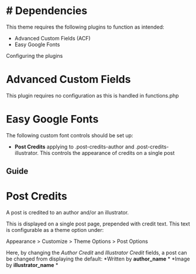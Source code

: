 # # Dependencies

This theme requires the following plugins to function as intended:
* Advanced Custom Fields (ACF)
* Easy Google Fonts

Configuring the plugins

# Advanced Custom Fields
This plugin requires no configuration as this is handled in functions.php

# Easy Google Fonts
The following custom font controls should be set up:
* **Post Credits** applying to .post-credits-author and .post-credits-illustrator. This controls the appearance of credits on a single post

## Guide

# Post Credits

A post is credited to an author and/or an illustrator.

This is displayed on a single post page, prepended with credit text. This text is configurable as a theme option under:

Appearance > Customize > Theme Options > Post Options

Here, by changing the *Author Credit* and *Illustrator Credit* fields, a post can be changed from displaying the default:
*Written by **author_name** *
*Image by **illustrator_name** *
